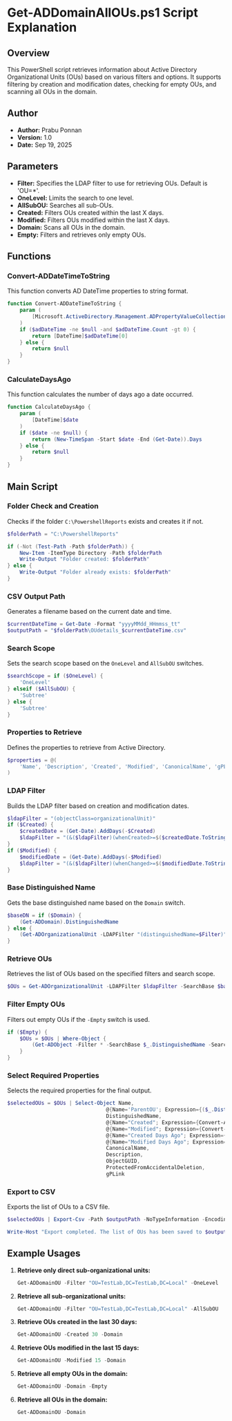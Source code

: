 
# Get-ADDomainAllOUs.ps1 Script Explanation

## Overview

This PowerShell script retrieves information about Active Directory Organizational Units (OUs) based on various filters and options. It supports filtering by creation and modification dates, checking for empty OUs, and scanning all OUs in the domain.

## Author

- **Author:** Prabu Ponnan
- **Version:** 1.0
- **Date:** Sep 19, 2025

## Parameters

- **Filter:** Specifies the LDAP filter to use for retrieving OUs. Default is 'OU=*'.
- **OneLevel:** Limits the search to one level.
- **AllSubOU:** Searches all sub-OUs.
- **Created:** Filters OUs created within the last X days.
- **Modified:** Filters OUs modified within the last X days.
- **Domain:** Scans all OUs in the domain.
- **Empty:** Filters and retrieves only empty OUs.

## Functions

### Convert-ADDateTimeToString

This function converts AD DateTime properties to string format.

```powershell
function Convert-ADDateTimeToString {
    param (
        [Microsoft.ActiveDirectory.Management.ADPropertyValueCollection]$adDateTime
    )
    if ($adDateTime -ne $null -and $adDateTime.Count -gt 0) {
        return [DateTime]$adDateTime[0]
    } else {
        return $null
    }
}
```

### CalculateDaysAgo

This function calculates the number of days ago a date occurred.

```powershell
function CalculateDaysAgo {
    param (
        [DateTime]$date
    )
    if ($date -ne $null) {
        return (New-TimeSpan -Start $date -End (Get-Date)).Days
    } else {
        return $null
    }
}
```

## Main Script

### Folder Check and Creation

Checks if the folder `C:\PowershellReports` exists and creates it if not.

```powershell
$folderPath = "C:\PowershellReports"

if (-Not (Test-Path -Path $folderPath)) {
    New-Item -ItemType Directory -Path $folderPath
    Write-Output "Folder created: $folderPath"
} else {
    Write-Output "Folder already exists: $folderPath"
}
```

### CSV Output Path

Generates a filename based on the current date and time.

```powershell
$currentDateTime = Get-Date -Format "yyyyMMdd_HHmmss_tt"
$outputPath = "$folderPath\OUdetails_$currentDateTime.csv"
```

### Search Scope

Sets the search scope based on the `OneLevel` and `AllSubOU` switches.

```powershell
$searchScope = if ($OneLevel) {
    'OneLevel'
} elseif ($AllSubOU) {
    'Subtree'
} else {
    'Subtree'
}
```

### Properties to Retrieve

Defines the properties to retrieve from Active Directory.

```powershell
$properties = @(
    'Name', 'Description', 'Created', 'Modified', 'CanonicalName', 'gPLink', 'DistinguishedName', 'ObjectGUID', 'ProtectedFromAccidentalDeletion'
)
```

### LDAP Filter

Builds the LDAP filter based on creation and modification dates.

```powershell
$ldapFilter = "(objectClass=organizationalUnit)"
if ($Created) {
    $createdDate = (Get-Date).AddDays(-$Created)
    $ldapFilter = "(&($ldapFilter)(whenCreated>=$($createdDate.ToString('yyyyMMddHHmmss.0Z'))))"
}
if ($Modified) {
    $modifiedDate = (Get-Date).AddDays(-$Modified)
    $ldapFilter = "(&($ldapFilter)(whenChanged>=$($modifiedDate.ToString('yyyyMMddHHmmss.0Z'))))"
}
```

### Base Distinguished Name

Gets the base distinguished name based on the `Domain` switch.

```powershell
$baseDN = if ($Domain) {
    (Get-ADDomain).DistinguishedName
} else {
    (Get-ADOrganizationalUnit -LDAPFilter "(distinguishedName=$Filter)").DistinguishedName
}
```

### Retrieve OUs

Retrieves the list of OUs based on the specified filters and search scope.

```powershell
$OUs = Get-ADOrganizationalUnit -LDAPFilter $ldapFilter -SearchBase $baseDN -SearchScope $searchScope -Properties $properties | Where-Object { $_.Name -ne "Domain Controllers" }
```

### Filter Empty OUs

Filters out empty OUs if the `-Empty` switch is used.

```powershell
if ($Empty) {
    $OUs = $OUs | Where-Object {
        (Get-ADObject -Filter * -SearchBase $_.DistinguishedName -SearchScope OneLevel).Count -eq 0
    }
}
```

### Select Required Properties

Selects the required properties for the final output.

```powershell
$selectedOUs = $OUs | Select-Object Name,
                                @{Name='ParentOU'; Expression={($_.DistinguishedName -replace '^OU=[^,]+,', '')}},
                                DistinguishedName,
                                @{Name="Created"; Expression={Convert-ADDateTimeToString $_.Created}},
                                @{Name="Modified"; Expression={Convert-ADDateTimeToString $_.Modified}},
                                @{Name="Created Days Ago"; Expression={CalculateDaysAgo $_.Created}},
                                @{Name="Modified Days Ago"; Expression={CalculateDaysAgo $_.Modified}},
                                CanonicalName,
                                Description,
                                ObjectGUID,
                                ProtectedFromAccidentalDeletion,
                                gPLink
```

### Export to CSV

Exports the list of OUs to a CSV file.

```powershell
$selectedOUs | Export-Csv -Path $outputPath -NoTypeInformation -Encoding utf8

Write-Host "Export completed. The list of OUs has been saved to $outputPath"
```

## Example Usages

1. **Retrieve only direct sub-organizational units:**
   ```powershell
   Get-ADDomainOU -Filter "OU=TestLab,DC=TestLab,DC=Local" -OneLevel
   ```

2. **Retrieve all sub-organizational units:**
   ```powershell
   Get-ADDomainOU -Filter "OU=TestLab,DC=TestLab,DC=Local" -AllSubOU
   ```

3. **Retrieve OUs created in the last 30 days:**
   ```powershell
   Get-ADDomainOU -Created 30 -Domain
   ```
   
4. **Retrieve OUs modified in the last 15 days:**
   ```powershell
   Get-ADDomainOU -Modified 15 -Domain
   ```

5. **Retrieve all empty OUs in the domain:**
   ```powershell
   Get-ADDomainOU -Domain -Empty
   ```

6. **Retrieve all OUs in the domain:**
   ```powershell
   Get-ADDomainOU -Domain
   ```
